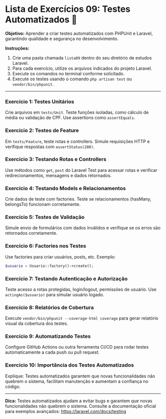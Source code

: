 
# Lista de Exercícios 09: Testes Automatizados 🧪

**Objetivo:** Aprender a criar testes automatizados com PHPUnit e Laravel, garantindo qualidade e segurança no desenvolvimento.

**Instruções:**
1. Crie uma pasta chamada `lista09` dentro do seu diretório de estudos Laravel.
2. Para cada exercício, utilize os arquivos indicados do projeto Laravel.
3. Execute os comandos no terminal conforme solicitado.
4. Execute os testes usando o comando `php artisan test` ou `vendor/bin/phpunit`.

---


### Exercício 1: Testes Unitários
Crie arquivos em `tests/Unit`. Teste funções isoladas, como cálculo de média ou validação de CPF. Use assertions como `assertEquals`.

### Exercício 2: Testes de Feature
Em `tests/Feature`, teste rotas e controllers. Simule requisições HTTP e verifique respostas com `assertStatus(200)`.

### Exercício 3: Testando Rotas e Controllers
Use métodos como `get`, `post` do Laravel Test para acessar rotas e verificar redirecionamentos, mensagens e dados retornados.

### Exercício 4: Testando Models e Relacionamentos
Crie dados de teste com factories. Teste se relacionamentos (hasMany, belongsTo) funcionam corretamente.

### Exercício 5: Testes de Validação
Simule envio de formulários com dados inválidos e verifique se os erros são retornados corretamente.

### Exercício 6: Factories nos Testes
Use factories para criar usuários, posts, etc. Exemplo:
```php
$usuario = Usuario::factory()->create();
```

### Exercício 7: Testando Autenticação e Autorização
Teste acesso a rotas protegidas, login/logout, permissões de usuário. Use `actingAs($usuario)` para simular usuário logado.

### Exercício 8: Relatórios de Cobertura
Execute `vendor/bin/phpunit --coverage-html coverage` para gerar relatório visual da cobertura dos testes.

### Exercício 9: Automatizando Testes
Configure GitHub Actions ou outra ferramenta CI/CD para rodar testes automaticamente a cada push ou pull request.

### Exercício 10: Importância dos Testes Automatizados
Explique: Testes automatizados garantem que novas funcionalidades não quebrem o sistema, facilitam manutenção e aumentam a confiança no código.

---

**Dica:** Testes automatizados ajudam a evitar bugs e garantem que novas funcionalidades não quebrem o sistema. Consulte a documentação oficial para exemplos avançados: https://laravel.com/docs/testing
